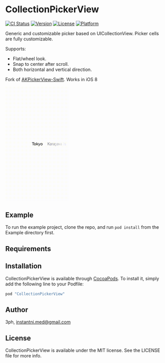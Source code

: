 # CollectionPickerView

[![CI Status](http://img.shields.io/travis/3ph/CollectionPickerView.svg?style=flat)](https://travis-ci.org/3ph/CollectionPickerView)
[![Version](https://img.shields.io/cocoapods/v/CollectionPickerView.svg?style=flat)](http://cocoapods.org/pods/CollectionPickerView)
[![License](https://img.shields.io/cocoapods/l/CollectionPickerView.svg?style=flat)](http://cocoapods.org/pods/CollectionPickerView)
[![Platform](https://img.shields.io/cocoapods/p/CollectionPickerView.svg?style=flat)](http://cocoapods.org/pods/CollectionPickerView)


Generic and customizable picker based on UICollectionView. Picker cells are fully
customizable.

Supports:
 - Flat/wheel look.
 - Snap to center after scroll.
 - Both horizontal and vertical direction.

Fork of <a href='https://github.com/Akkyie/AKPickerView-Swift'>AKPickerView-Swift</a>. Works in iOS 8

<img src="./Screenshot.gif" width="200" alt="Screenshot" />

## Example

To run the example project, clone the repo, and run `pod install` from the Example directory first.

## Requirements

## Installation

CollectionPickerView is available through [CocoaPods](http://cocoapods.org). To install
it, simply add the following line to your Podfile:

```ruby
pod "CollectionPickerView"
```

## Author

3ph, instantni.med@gmail.com

## License

CollectionPickerView is available under the MIT license. See the LICENSE file for more info.
